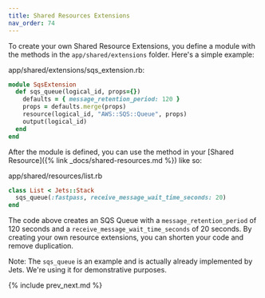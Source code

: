 ```yaml
---
title: Shared Resources Extensions
nav_order: 74
---
```


To create your own Shared Resource Extensions, you define a module with the methods in the `app/shared/extensions` folder.  Here's a simple example:

app/shared/extensions/sqs_extension.rb:

```ruby
module SqsExtension
  def sqs_queue(logical_id, props={})
    defaults = { message_retention_period: 120 }
    props = defaults.merge(props)
    resource(logical_id, "AWS::SQS::Queue", props)
    output(logical_id)
  end
end
```

After the module is defined, you can use the method in your [Shared Resource]({% link _docs/shared-resources.md %}) like so:

app/shared/resources/list.rb

```ruby
class List < Jets::Stack
  sqs_queue(:fastpass, receive_message_wait_time_seconds: 20)
end
```

The code above creates an SQS Queue with a `message_retention_period` of 120 seconds and a `receive_message_wait_time_seconds` of 20 seconds.  By creating your own resource extensions, you can shorten your code and remove duplication.

Note: The `sqs_queue` is an example and is actually already implemented by Jets. We're using it for demonstrative purposes.

{% include prev_next.md %}

